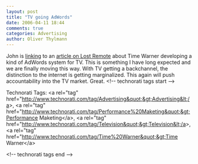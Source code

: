 ```yaml
---
layout: post
title: "TV going AdWords"
date: 2006-04-11 18:44
comments: true
categories: Advertising
author: Oliver Thylmann
---
```







John is [linking](http://battellemedia.com/archives/002481.php) to an [article on Lost Remote](http://www.lostremote.com/archives/008095.html) about Time Warner developing a kind of AdWords system for TV. This is something I have long expected and we are finally moving this way. With TV getting a backchannel, the distinction to the internet is getting marginalized. This again will push accountability into the TV market. Great.
&lt;!-- technorati tags start --&gt;

Technorati Tags: &lt;a rel=&quot;tag&quot; href=&quot;http://www.technorati.com/tag/Advertising&quot;&gt;Advertising&lt;/a&gt;, &lt;a rel=&quot;tag&quot; href=&quot;http://www.technorati.com/tag/Performance%20Maketing&quot;&gt;Performance Maketing&lt;/a&gt;, &lt;a rel=&quot;tag&quot; href=&quot;http://www.technorati.com/tag/Television&quot;&gt;Television&lt;/a&gt;, &lt;a rel=&quot;tag&quot; href=&quot;http://www.technorati.com/tag/Time%20Warner&quot;&gt;Time Warner&lt;/a&gt;

&lt;!-- technorati tags end --&gt;


